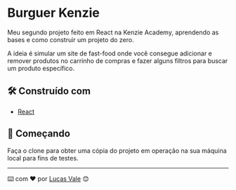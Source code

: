 # Burguer Kenzie

Meu segundo projeto feito em React na Kenzie Academy, aprendendo as bases e como construir um projeto do zero.

A ideia é simular um site de fast-food onde você consegue adicionar e remover produtos no carrinho de compras e
fazer alguns filtros para buscar um produto específico.

## 🛠️ Construído com

- [React](https://pt-br.reactjs.org/)

## 🚀 Começando

Faça o clone para obter uma cópia do projeto em operação na sua máquina local para fins de testes.

---

⌨️ com ❤️ por [Lucas Vale](https://github.com/lucasvale95) 😊
